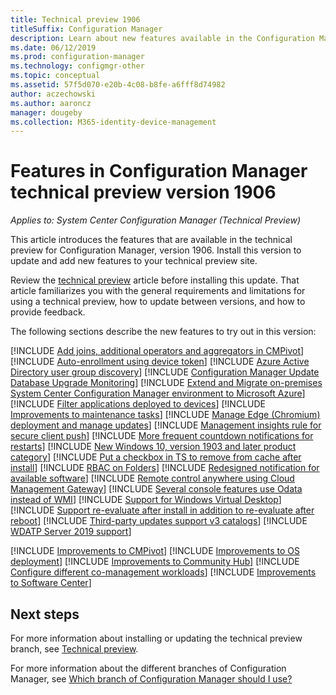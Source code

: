 ```yaml
---
title: Technical preview 1906
titleSuffix: Configuration Manager
description: Learn about new features available in the Configuration Manager technical preview branch version 1906.
ms.date: 06/12/2019
ms.prod: configuration-manager
ms.technology: configmgr-other
ms.topic: conceptual
ms.assetid: 57f5d070-e20b-4c08-b8fe-a6fff8d74982
author: aczechowski
ms.author: aaroncz
manager: dougeby
ms.collection: M365-identity-device-management
---
```


# Features in Configuration Manager technical preview version 1906

*Applies to: System Center Configuration Manager (Technical Preview)*

This article introduces the features that are available in the technical preview for Configuration Manager, version 1906. Install this version to update and add new features to your technical preview site.

Review the [technical preview](/sccm/core/get-started/technical-preview) article before installing this update. That article familiarizes you with the general requirements and limitations for using a technical preview, how to update between versions, and how to provide feedback.

The following sections describe the new features to try out in this version:

<!-- [!INCLUDE [Example feature name](includes/1903/1234567.md)] -->

[!INCLUDE [Add joins, additional operators and aggregators in CMPivot](includes/1906/4054074.md)]
[!INCLUDE [Auto-enrollment using device token](includes/1906/4454491.md)]
[!INCLUDE [Azure Active Directory user group discovery](includes/1906/3611956.md)]
[!INCLUDE [Configuration Manager Update Database Upgrade Monitoring](includes/1906/4200581.md)]
[!INCLUDE [Extend and Migrate on-premises System Center Configuration Manager environment to Microsoft Azure](includes/1906/3556022.md)]
[!INCLUDE [Filter applications deployed to devices](includes/1906/4451056.md)]
[!INCLUDE [Improvements to maintenance tasks](includes/1906/3555894.md)]
[!INCLUDE [Manage Edge (Chromium) deployment and manage updates](includes/1906/3607398.md)]
[!INCLUDE [Management insights rule for secure client push](includes/1906/4572953.md)]
[!INCLUDE [More frequent countdown notifications for restarts](includes/1906/3976435.md)]
[!INCLUDE [New Windows 10, version 1903 and later product category](includes/1906/4682946.md)]
[!INCLUDE [Put a checkbox in TS to remove from cache after install](includes/1906/4485675.md)]
[!INCLUDE [RBAC on Folders](includes/1906/3600867.md)]
[!INCLUDE [Redesigned notification for available software](includes/1906/3555904.md)]
[!INCLUDE [Remote control anywhere using Cloud Management Gateway](includes/1906/4575930.md)]
[!INCLUDE [Several console features use Odata instead of WMI](includes/1906/4223683.md)]
[!INCLUDE [Support for Windows Virtual Desktop](includes/1906/3556025.md)]
[!INCLUDE [Support re-evaluate after install in addition to re-evaluate after reboot](includes/1906/4639943.md)]
[!INCLUDE [Third-party updates support v3 catalogs](includes/1906/4469002.md)]
[!INCLUDE [WDATP Server 2019 support](includes/1906/4399461.md)]

[!INCLUDE [Improvements to CMPivot](includes/1906/4683130.md)]
[!INCLUDE [Improvements to OS deployment](includes/1906/4668846.md)]
[!INCLUDE [Improvements to Community Hub](includes/1906/3555935.md)]
[!INCLUDE [Configure different co-management workloads](includes/1906/3555750.md)]
[!INCLUDE [Improvements to Software Center](includes/1906/4655176.md)]

<!-- ## Known issues -->

<!-- [!INCLUDE [Client health dashboard](includes/1903/known-issue-health.md)] -->

## Next steps

For more information about installing or updating the technical preview branch, see [Technical preview](/sccm/core/get-started/technical-preview).

For more information about the different branches of Configuration Manager, see [Which branch of Configuration Manager should I use?](/sccm/core/understand/which-branch-should-i-use)
